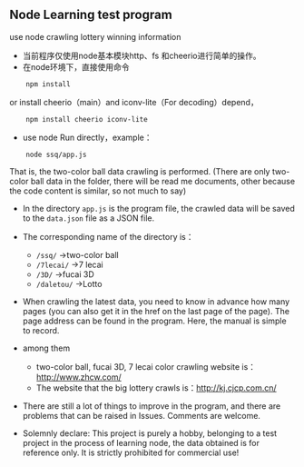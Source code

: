 ## Node Learning test program
use node crawling lottery winning information

- 当前程序仅使用node基本模块http、fs 和cheerio进行简单的操作。
- 在node环境下，直接使用命令

```nodejs
	npm install
```
or install cheerio（main）and iconv-lite（For decoding）depend，
```nodejs
	npm install cheerio iconv-lite
```

- use node Run directly，example：

```nodejs
	node ssq/app.js
```
That is, the two-color ball data crawling is performed. (There are only two-color ball data in the folder, there will be read me documents, other because the code content is similar, so not much to say)



- In the directory `app.js` is the program file, the crawled data will be saved to the `data.json` file as a JSON file.
- The corresponding name of the directory is：
  - `/ssq/`	         ->two-color ball
  - `/7lecai/`     ->7 lecai
  - `/3D/`              ->fucai 3D
  - `/daletou/`   ->Lotto



- When crawling the latest data, you need to know in advance how many pages (you can also get it in the href on the last page of the page). The page address can be found in the program. Here, the manual is simple to record.
- among them

  - two-color ball, fucai 3D, 7 lecai color crawling website is：http://www.zhcw.com/
  - The website that the big lottery crawls is：http://kj.cjcp.com.cn/
- There are still a lot of things to improve in the program, and there are problems that can be raised in Issues. Comments are welcome.
- Solemnly declare: This project is purely a hobby, belonging to a test project in the process of learning node, the data obtained is for reference only. It is strictly prohibited for commercial use!
